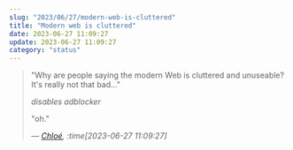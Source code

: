 ```yaml
---
slug: "2023/06/27/modern-web-is-cluttered"
title: "Modern web is cluttered"
date: 2023-06-27 11:09:27
update: 2023-06-27 11:09:27
category: "status"
---
```


> "Why are people saying the modern Web is cluttered and unuseable? It's really not that bad..."
>
> _disables adblocker_
>
> "oh."
>
> <cite>&mdash; [Chloé](https://mastodon.social/@carotte/110617398735423428), :time[2023-06-27 11:09:27]</cite>
